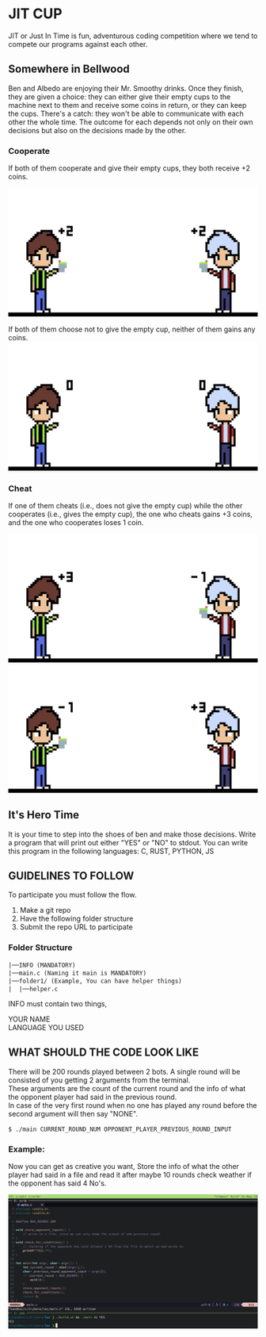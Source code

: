 # JIT CUP

JIT or Just In Time is fun, adventurous coding competition where we tend to compete our programs against each other.

## Somewhere in Bellwood 

Ben and Albedo are enjoying their Mr. Smoothy drinks. Once they finish, they are given a choice: they can either give their empty cups to the machine next to them and receive some coins in return, or they can keep the cups. There's a catch: they won't be able to communicate with each other the whole time. The outcome for each depends not only on their own decisions but also on the decisions made by the other.

### Cooperate
If both of them cooperate and give their empty cups, they both receive +2 coins.

![thumbnail](./states/YY.png)

If both of them choose not to give the empty cup, neither of them gains any coins.
![thumbnail](./states/NN.png)

### Cheat
If one of them cheats (i.e., does not give the empty cup) while the other cooperates (i.e., gives the empty cup), the one who cheats gains +3 coins, and the one who cooperates loses 1 coin.

![thumbnail](./states/NY.png)
![thumbnail](./states/YN.png)

## It's Hero Time

It is your time to step into the shoes of ben and make those decisions.
Write a program that will print out either "YES" or "NO" to stdout.
You can write this program in the following languages: C, RUST, PYTHON, JS

## GUIDELINES TO FOLLOW

To participate you must follow the flow.

1) Make a git repo
2) Have the following folder structure
3) Submit the repo URL to participate

### Folder Structure

```
|──INFO (MANDATORY)
|──main.c (Naming it main is MANDATORY)
|──folder1/ (Example, You can have helper things)
|  |──helper.c
```

INFO must contain two things,

YOUR NAME<br>
LANGUAGE YOU USED

## WHAT SHOULD THE CODE LOOK LIKE

There will be 200 rounds played between 2 bots. A single round will be consisted of you getting 2 arguments from the terminal.<br>
These arguments are the count of the current round and the info of what the opponent player had said in the previous round.<br>
In case of the very first round when no one has played any round before the second argument will then say "NONE".<br>

```console
$ ./main CURRENT_ROUND_NUM OPPONENT_PLAYER_PREVIOUS_ROUND_INPUT
```

### Example: 
Now you can get as creative you want, Store the info of what the other player had said in a file and read it after maybe 10 rounds
check weather if the opponent has said 4 No's.

![thumbnail](./states/Example.png)

